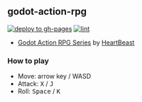 ## godot-action-rpg

[![deploy to gh-pages](https://github.com/sh-cho/godot-action-rpg/actions/workflows/deploy-web.yml/badge.svg)](https://github.com/sh-cho/godot-action-rpg/actions/workflows/deploy-web.yml)
[![lint](https://github.com/sh-cho/godot-action-rpg/actions/workflows/lint.yml/badge.svg)](https://github.com/sh-cho/godot-action-rpg/actions/workflows/lint.yml)

- [Godot Action RPG Series](https://www.youtube.com/playlist?list=PL9FzW-m48fn2SlrW0KoLT4n5egNdX-W9a) by [HeartBeast](https://www.youtube.com/c/uheartbeast)

### How to play

- Move: arrow key / WASD
- Attack: <kbd>X</kbd> / <kbd>J</kbd>
- Roll: <kbd>Space</kbd> / <kbd>K</kbd>

